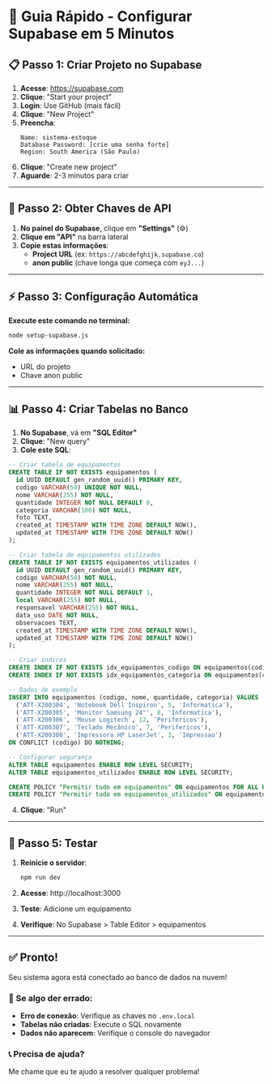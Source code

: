# 🚀 Guia Rápido - Configurar Supabase em 5 Minutos

## 📋 Passo 1: Criar Projeto no Supabase

1. **Acesse**: https://supabase.com
2. **Clique**: "Start your project"
3. **Login**: Use GitHub (mais fácil)
4. **Clique**: "New Project"
5. **Preencha**:
   ```
   Name: sistema-estoque
   Database Password: [crie uma senha forte]
   Region: South America (São Paulo)
   ```
6. **Clique**: "Create new project"
7. **Aguarde**: 2-3 minutos para criar

---

## 🔑 Passo 2: Obter Chaves de API

1. **No painel do Supabase**, clique em **"Settings"** (⚙️)
2. **Clique em "API"** na barra lateral
3. **Copie estas informações**:
   - **Project URL** (ex: `https://abcdefghijk.supabase.co`)
   - **anon public** (chave longa que começa com `eyJ...`)

---

## ⚡ Passo 3: Configuração Automática

**Execute este comando no terminal:**
```bash
node setup-supabase.js
```

**Cole as informações quando solicitado:**
- URL do projeto
- Chave anon public

---

## 📊 Passo 4: Criar Tabelas no Banco

1. **No Supabase**, vá em **"SQL Editor"**
2. **Clique**: "New query"
3. **Cole este SQL**:

```sql
-- Criar tabela de equipamentos
CREATE TABLE IF NOT EXISTS equipamentos (
  id UUID DEFAULT gen_random_uuid() PRIMARY KEY,
  codigo VARCHAR(50) UNIQUE NOT NULL,
  nome VARCHAR(255) NOT NULL,
  quantidade INTEGER NOT NULL DEFAULT 0,
  categoria VARCHAR(100) NOT NULL,
  foto TEXT,
  created_at TIMESTAMP WITH TIME ZONE DEFAULT NOW(),
  updated_at TIMESTAMP WITH TIME ZONE DEFAULT NOW()
);

-- Criar tabela de equipamentos utilizados
CREATE TABLE IF NOT EXISTS equipamentos_utilizados (
  id UUID DEFAULT gen_random_uuid() PRIMARY KEY,
  codigo VARCHAR(50) NOT NULL,
  nome VARCHAR(255) NOT NULL,
  quantidade INTEGER NOT NULL DEFAULT 1,
  local VARCHAR(255) NOT NULL,
  responsavel VARCHAR(255) NOT NULL,
  data_uso DATE NOT NULL,
  observacoes TEXT,
  created_at TIMESTAMP WITH TIME ZONE DEFAULT NOW(),
  updated_at TIMESTAMP WITH TIME ZONE DEFAULT NOW()
);

-- Criar índices
CREATE INDEX IF NOT EXISTS idx_equipamentos_codigo ON equipamentos(codigo);
CREATE INDEX IF NOT EXISTS idx_equipamentos_categoria ON equipamentos(categoria);

-- Dados de exemplo
INSERT INTO equipamentos (codigo, nome, quantidade, categoria) VALUES
  ('ATT-X200304', 'Notebook Dell Inspiron', 5, 'Informatica'),
  ('ATT-X200305', 'Monitor Samsung 24"', 8, 'Informatica'),
  ('ATT-X200306', 'Mouse Logitech', 12, 'Perifericos'),
  ('ATT-X200307', 'Teclado Mecânico', 7, 'Perifericos'),
  ('ATT-X200308', 'Impressora HP LaserJet', 3, 'Impressao')
ON CONFLICT (codigo) DO NOTHING;

-- Configurar segurança
ALTER TABLE equipamentos ENABLE ROW LEVEL SECURITY;
ALTER TABLE equipamentos_utilizados ENABLE ROW LEVEL SECURITY;

CREATE POLICY "Permitir tudo em equipamentos" ON equipamentos FOR ALL USING (true);
CREATE POLICY "Permitir tudo em equipamentos_utilizados" ON equipamentos_utilizados FOR ALL USING (true);
```

4. **Clique**: "Run"

---

## 🎯 Passo 5: Testar

1. **Reinicie o servidor**:
   ```bash
   npm run dev
   ```

2. **Acesse**: http://localhost:3000

3. **Teste**: Adicione um equipamento

4. **Verifique**: No Supabase > Table Editor > equipamentos

---

## ✅ Pronto!

Seu sistema agora está conectado ao banco de dados na nuvem!

### 🔧 Se algo der errado:

- **Erro de conexão**: Verifique as chaves no `.env.local`
- **Tabelas não criadas**: Execute o SQL novamente
- **Dados não aparecem**: Verifique o console do navegador

### 📞 Precisa de ajuda?

Me chame que eu te ajudo a resolver qualquer problema!